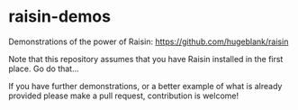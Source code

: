 # raisin-demos
Demonstrations of the power of Raisin: https://github.com/hugeblank/raisin

Note that this repository assumes that you have Raisin installed in the first place. Go do that...

If you have further demonstrations, or a better example of what is already provided please make a pull request, contribution is welcome!
